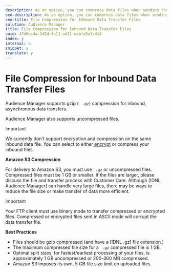 ```yaml
---
description: As an option, you can compress data files when sending them to Audience Manager.
seo-description: As an option, you can compress data files when sending them to Audience Manager.
seo-title: File Compression for Inbound Data Transfer Files
solution: Audience Manager
title: File Compression for Inbound Data Transfer Files
uuid: 47d6ec4a-142d-4b11-ad11-eebfa5a7c414
index: y
internal: n
snippet: y
translate: y
---
```


# File Compression for Inbound Data Transfer Files

Audience Manager supports gzip ( ` .gz`) compression for inbound, asynchronous data transfers. 

Audience Manager also supports uncompressed files. 


>[!IMPORTANT]
>
>We currently don't support encryption and compression on the same inbound data file. You can select to either[ encrypt](../../../../c_integration/c_onboarding_data/c_async/c_inbound_async_intro/c_encryption.md#concept_94660DC77BAB4D558B793D59988B0A21) or compress your inbound files. 



**Amazon S3 Compression** 

For delivery to Amazon S3, you must use ` .gz` or uncompressed files. Compressed files must be 1 GB or smaller. If the files are larger, please discuss the file and transfer process with Customer Care. Although [!DNL  Audience Manager] can handle very large files, there may be ways to reduce the file size or make transfer of data more efficient. 


>[!IMPORTANT]
>
>Your FTP client must use binary mode to transfer compressed or encrypted files. Compressed or encrypted files sent in ASCII mode will corrupt the data transfer file.



**Best Practices** 

* Files should be gzip compressed (and have a [!DNL  .gz] file extension.)
* The maximum compressed file size for a ` .gz` compressed file is 1 GB.
* Optimal split sizes, for fastest/earliest processing of your files, is approximately 1 GB uncompressed or 200-300 MB compressed.
* Amazon S3 imposes its own, 5 GB file size limit on uploaded files.
